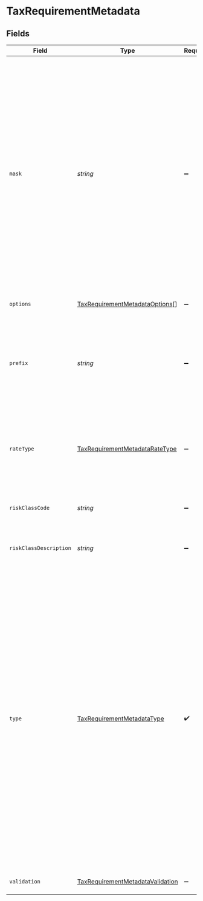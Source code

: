 # TaxRequirementMetadata


## Fields

| Field                                                                                                                                                                                                                                                                                                                                                                                                                                                                                                                                                                                                                                                                                                                                                                                                                                                                                                        | Type                                                                                                                                                                                                                                                                                                                                                                                                                                                                                                                                                                                                                                                                                                                                                                                                                                                                                                         | Required                                                                                                                                                                                                                                                                                                                                                                                                                                                                                                                                                                                                                                                                                                                                                                                                                                                                                                     | Description                                                                                                                                                                                                                                                                                                                                                                                                                                                                                                                                                                                                                                                                                                                                                                                                                                                                                                  |
| ------------------------------------------------------------------------------------------------------------------------------------------------------------------------------------------------------------------------------------------------------------------------------------------------------------------------------------------------------------------------------------------------------------------------------------------------------------------------------------------------------------------------------------------------------------------------------------------------------------------------------------------------------------------------------------------------------------------------------------------------------------------------------------------------------------------------------------------------------------------------------------------------------------ | ------------------------------------------------------------------------------------------------------------------------------------------------------------------------------------------------------------------------------------------------------------------------------------------------------------------------------------------------------------------------------------------------------------------------------------------------------------------------------------------------------------------------------------------------------------------------------------------------------------------------------------------------------------------------------------------------------------------------------------------------------------------------------------------------------------------------------------------------------------------------------------------------------------ | ------------------------------------------------------------------------------------------------------------------------------------------------------------------------------------------------------------------------------------------------------------------------------------------------------------------------------------------------------------------------------------------------------------------------------------------------------------------------------------------------------------------------------------------------------------------------------------------------------------------------------------------------------------------------------------------------------------------------------------------------------------------------------------------------------------------------------------------------------------------------------------------------------------ | ------------------------------------------------------------------------------------------------------------------------------------------------------------------------------------------------------------------------------------------------------------------------------------------------------------------------------------------------------------------------------------------------------------------------------------------------------------------------------------------------------------------------------------------------------------------------------------------------------------------------------------------------------------------------------------------------------------------------------------------------------------------------------------------------------------------------------------------------------------------------------------------------------------ |
| `mask`                                                                                                                                                                                                                                                                                                                                                                                                                                                                                                                                                                                                                                                                                                                                                                                                                                                                                                       | *string*                                                                                                                                                                                                                                                                                                                                                                                                                                                                                                                                                                                                                                                                                                                                                                                                                                                                                                     | :heavy_minus_sign:                                                                                                                                                                                                                                                                                                                                                                                                                                                                                                                                                                                                                                                                                                                                                                                                                                                                                           | [for `account_number`] A pattern describing the format of the account number<br/><br/>The mask is a sequence of characters representing the requirements of the actual account number. Each character in the mask represents a single character in the account number as follows:<br/>- `#`: a digit (`\d`)<br/>- `@`: a upper or lower case letter (`[a-zA-Z]`)<br/>- `^`: an uppercase letter (`[A-Z]`)<br/>- `%`: a digit or uppercase letter (`[0-9A-Z]`)<br/>- any other character represents the literal character<br/><br/>Examples:<br/>- mask: `WHT-######` represents `WHT-` followed by 5 digits, e.g. `WHT-33421`<br/>- mask: `%####-^^` supports values of `75544-AB` and `Z7654-HK`<br/>                                                                                                                                                                                                       |
| `options`                                                                                                                                                                                                                                                                                                                                                                                                                                                                                                                                                                                                                                                                                                                                                                                                                                                                                                    | [TaxRequirementMetadataOptions](../../models/shared/taxrequirementmetadataoptions.md)[]                                                                                                                                                                                                                                                                                                                                                                                                                                                                                                                                                                                                                                                                                                                                                                                                                      | :heavy_minus_sign:                                                                                                                                                                                                                                                                                                                                                                                                                                                                                                                                                                                                                                                                                                                                                                                                                                                                                           | [for `select` or `radio`] An array of objects describing the possible values.                                                                                                                                                                                                                                                                                                                                                                                                                                                                                                                                                                                                                                                                                                                                                                                                                                |
| `prefix`                                                                                                                                                                                                                                                                                                                                                                                                                                                                                                                                                                                                                                                                                                                                                                                                                                                                                                     | *string*                                                                                                                                                                                                                                                                                                                                                                                                                                                                                                                                                                                                                                                                                                                                                                                                                                                                                                     | :heavy_minus_sign:                                                                                                                                                                                                                                                                                                                                                                                                                                                                                                                                                                                                                                                                                                                                                                                                                                                                                           | [for `account_number`] A value that precedes the value to be collected - useful for display, but should not be submitted as part of the value. E.g. some tax agencies use an account number that is a company's federal ein plus two digits. In that case the mask would be `##` and the prefix `XXXXX1234`.                                                                                                                                                                                                                                                                                                                                                                                                                                                                                                                                                                                                 |
| `rateType`                                                                                                                                                                                                                                                                                                                                                                                                                                                                                                                                                                                                                                                                                                                                                                                                                                                                                                   | [TaxRequirementMetadataRateType](../../models/shared/taxrequirementmetadataratetype.md)                                                                                                                                                                                                                                                                                                                                                                                                                                                                                                                                                                                                                                                                                                                                                                                                                      | :heavy_minus_sign:                                                                                                                                                                                                                                                                                                                                                                                                                                                                                                                                                                                                                                                                                                                                                                                                                                                                                           | [for `workers_compensation_rate`] The type of rate being collected. Either:<br/> - `percent`: A percentage formatted as a decimal, e.g. `0.01` for 1%<br/> - `currency_per_hour`: A dollar amount per hour, e.g. `3.24` for $3.24/hr<br/>                                                                                                                                                                                                                                                                                                                                                                                                                                                                                                                                                                                                                                                                    |
| `riskClassCode`                                                                                                                                                                                                                                                                                                                                                                                                                                                                                                                                                                                                                                                                                                                                                                                                                                                                                              | *string*                                                                                                                                                                                                                                                                                                                                                                                                                                                                                                                                                                                                                                                                                                                                                                                                                                                                                                     | :heavy_minus_sign:                                                                                                                                                                                                                                                                                                                                                                                                                                                                                                                                                                                                                                                                                                                                                                                                                                                                                           | [for `workers_compensation_rate`] The industry risk class code for the rate being requested                                                                                                                                                                                                                                                                                                                                                                                                                                                                                                                                                                                                                                                                                                                                                                                                                  |
| `riskClassDescription`                                                                                                                                                                                                                                                                                                                                                                                                                                                                                                                                                                                                                                                                                                                                                                                                                                                                                       | *string*                                                                                                                                                                                                                                                                                                                                                                                                                                                                                                                                                                                                                                                                                                                                                                                                                                                                                                     | :heavy_minus_sign:                                                                                                                                                                                                                                                                                                                                                                                                                                                                                                                                                                                                                                                                                                                                                                                                                                                                                           | [for `workers_compensation_rate`] A description of the industry risk class for the rate being requested                                                                                                                                                                                                                                                                                                                                                                                                                                                                                                                                                                                                                                                                                                                                                                                                      |
| `type`                                                                                                                                                                                                                                                                                                                                                                                                                                                                                                                                                                                                                                                                                                                                                                                                                                                                                                       | [TaxRequirementMetadataType](../../models/shared/taxrequirementmetadatatype.md)                                                                                                                                                                                                                                                                                                                                                                                                                                                                                                                                                                                                                                                                                                                                                                                                                              | :heavy_check_mark:                                                                                                                                                                                                                                                                                                                                                                                                                                                                                                                                                                                                                                                                                                                                                                                                                                                                                           | Describes the type of requirement - each type may have additional metadata properties to describe possible values, formats, etc.<br/><br/>- `text`: free-text input, no additional requirements<br/>- `currency`: a value representing a dollar amount, e.g. `374.55` representing `$374.55`<br/>- `radio`: choose one of options provided, see `options`<br/>- `select`: choose one of options provided, see `options`<br/>- `percent`: A decimal value representing a percentage, e.g. `0.034` representing `3.4%`<br/>- `account_number`: An account number for a tax agency, more information provided by `mask` and `prefix`<br/>- `tax_rate`: A decimal value representing a tax rate, e.g. `0.034` representing a tax rate of `3.4%`, see `validation` for additional validation guidance<br/>- `workers_compensation_rate`: A decimal value representing a percentage, see `risk_class_code`, `risk_class_description`, and `rate_type`<br/> |
| `validation`                                                                                                                                                                                                                                                                                                                                                                                                                                                                                                                                                                                                                                                                                                                                                                                                                                                                                                 | [TaxRequirementMetadataValidation](../../models/shared/taxrequirementmetadatavalidation.md)                                                                                                                                                                                                                                                                                                                                                                                                                                                                                                                                                                                                                                                                                                                                                                                                                  | :heavy_minus_sign:                                                                                                                                                                                                                                                                                                                                                                                                                                                                                                                                                                                                                                                                                                                                                                                                                                                                                           | [for `tax_rate`] Describes the validation required for the tax rate                                                                                                                                                                                                                                                                                                                                                                                                                                                                                                                                                                                                                                                                                                                                                                                                                                          |